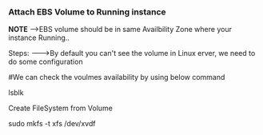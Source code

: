 ### Attach EBS Volume to Running instance

**NOTE**
-->EBS volume should be in same Availbility Zone where your instance Running..

Steps:
--->By default you can't see the volume in Linux erver, we need to do some configuration

#We can check the voulmes availability by using below command

lsblk

Create FileSystem from Volume

sudo mkfs -t xfs /dev/xvdf


